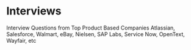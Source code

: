 # Interviews
Interview Questions from Top Product Based Companies Atlassian, Salesforce, Walmart, eBay, Nielsen, SAP Labs, Service Now, OpenText, Wayfair, etc
